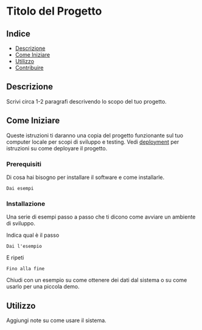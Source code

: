 # Titolo del Progetto

## Indice

- [Descrizione](#about)
- [Come Iniziare](#getting_started)
- [Utilizzo](#usage)
- [Contribuire](../CONTRIBUTING.md)

## Descrizione <a name = "about"></a>

Scrivi circa 1-2 paragrafi descrivendo lo scopo del tuo progetto.

## Come Iniziare <a name = "getting_started"></a>

Queste istruzioni ti daranno una copia del progetto funzionante sul tuo computer locale per scopi di sviluppo e testing. Vedi [deployment](#deployment) per istruzioni su come deployare il progetto.

### Prerequisiti

Di cosa hai bisogno per installare il software e come installarle.

```
Dai esempi
```

### Installazione

Una serie di esempi passo a passo che ti dicono come avviare un ambiente di sviluppo.

Indica qual è il passo

```
Dai l'esempio
```

E ripeti

```
Fino alla fine
```

Chiudi con un esempio su come ottenere dei dati dal sistema o su come usarlo per una piccola demo.

## Utilizzo <a name = "usage"></a>

Aggiungi note su come usare il sistema.
